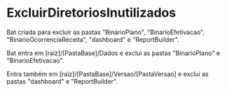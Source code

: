 # ExcluirDiretoriosInutilizados

Bat criada para excluir as pastas "BinarioPlano", "BinarioEfetivacao", "BinarioOcorrenciaReceita", "dashboard" e "ReportBuilder".

Bat entra em [raiz]/[PastaBase]/Dados e exclui as pastas "BinarioPlano" e "BinarioEfetivacao".

Entra também em [raiz]/[PastaBase]/Versao/[PastaVersao] e exclui as pastas "dashboard" e "ReportBuilder".
